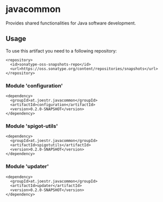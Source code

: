 # javacommon

Provides shared functionalities for Java software development.

## Usage

To use this artifact you need to a following repository:

```
<repository>
  <id>sonatype-oss-snapshots-repo</id>
  <url>https://oss.sonatype.org/content/repositories/snapshots</url>
</repository>
```

### Module 'configuration'

```
<dependency>
  <groupId>at.joestr.javacommon</groupId>
  <artifactId>configuration</artifactId>
  <version>0.2.0-SNAPSHOT</version>
</dependency>
```

### Module 'spigot-utils'

```
<dependency>
  <groupId>at.joestr.javacommon</groupId>
  <artifactId>spigotutils</artifactId>
  <version>0.2.0-SNAPSHOT</version>
</dependency>
```

### Module 'updater'

```
<dependency>
  <groupId>at.joestr.javacommon</groupId>
  <artifactId>updater</artifactId>
  <version>0.2.0-SNAPSHOT</version>
</dependency>
```
